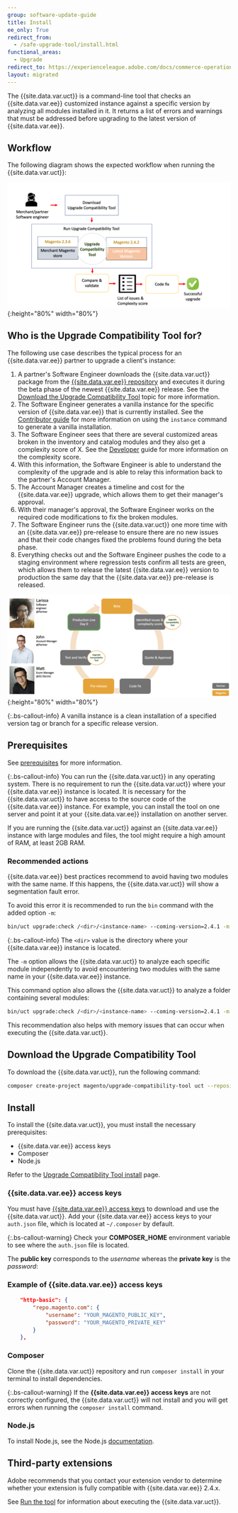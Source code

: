 ```yaml
---
group: software-update-guide
title: Install
ee_only: True
redirect_from:
  - /safe-upgrade-tool/install.html
functional_areas:
  - Upgrade
redirect_to: https://experienceleague.adobe.com/docs/commerce-operations/upgrade-guide/upgrade-compatibility-tool/install.html
layout: migrated
---
```


The {{site.data.var.uct}} is a command-line tool that checks an {{site.data.var.ee}} customized instance against a specific version by analyzing all modules installed in it. It returns a list of errors and warnings that must be addressed before upgrading to the latest version of {{site.data.var.ee}}.

## Workflow

The following diagram shows the expected workflow when running the {{site.data.var.uct}}:

![Upgrade Compatibility Tool Diagram](img/mvp-diagram-v3.png){:height="80%" width="80%"}

## Who is the Upgrade Compatibility Tool for?

The following use case describes the typical process for an {{site.data.var.ee}} partner to upgrade a client's instance:

1. A partner's Software Engineer downloads the {{site.data.var.uct}} package from the [{{site.data.var.ee}} repository](https://repo.magento.com/) and executes it during the beta phase of the newest {{site.data.var.ee}} release. See the [Download the Upgrade Compatibility Tool](https://experienceleague.adobe.com/docs/commerce-operations/upgrade-guide/upgrade-compatibility-tool/install.html#download-the-upgrade-compatibility-tool) topic for more information.
1. The Software Engineer generates a vanilla instance for the specific version of {{site.data.var.ee}} that is currently installed. See the [Contributor guide]({{site.baseurl}}/contributor-guide/contributing.html#vanilla-pr) for more information on using the `instance` command to generate a vanilla installation.
1. The Software Engineer sees that there are several customized areas broken in the inventory and catalog modules and they also get a complexity score of X. See the [Developer](https://experienceleague.adobe.com/docs/commerce-operations/upgrade-guide/upgrade-compatibility-tool/developer.html) guide for more information on the complexity score.
1. With this information, the Software Engineer is able to understand the complexity of the upgrade and is able to relay this information back to the partner's Account Manager.
1. The Account Manager creates a timeline and cost for the {{site.data.var.ee}} upgrade, which allows them to get their manager's approval.
1. With their manager's approval, the Software Engineer works on the required code modifications to fix the broken modules.
1. The Software Engineer runs the {{site.data.var.uct}} one more time with an {{site.data.var.ee}} pre-release to ensure there are no new issues and that their code changes fixed the problems found during the beta phase.
1. Everything checks out and the Software Engineer pushes the code to a staging environment where regression tests confirm all tests are green, which allows them to release the latest {{site.data.var.ee}} version to production the same day that the {{site.data.var.ee}} pre-release is released.

![Upgrade Compatibility Tool audience](img/audience-uct-v3.png){:height="80%" width="80%"}

{:.bs-callout-info}
A vanilla instance is a clean installation of a specified version tag or branch for a specific release version.

## Prerequisites

See [prerequisites](https://experienceleague.adobe.com/docs/commerce-operations/upgrade-guide/upgrade-compatibility-tool/prerequisites.html) for more information.

{:.bs-callout-info}
You can run the {{site.data.var.uct}} in any operating system. There is no requirement to run the {{site.data.var.uct}} where your {{site.data.var.ee}} instance is located. It is necessary for the {{site.data.var.uct}} to have access to the source code of the {{site.data.var.ee}} instance. For example, you can install the tool on one server and point it at your {{site.data.var.ee}} installation on another server.

If you are running the {{site.data.var.uct}} against an {{site.data.var.ee}} instance with large modules and files, the tool might require a high amount of RAM, at least 2GB RAM.

### Recommended actions

{{site.data.var.ee}} best practices recommend to avoid having two modules with the same name. If this happens, the {{site.data.var.uct}} will show a segmentation fault error.

To avoid this error it is recommended to run the `bin` command with the added option `-m`:

```bash
bin/uct upgrade:check /<dir>/<instance-name> --coming-version=2.4.1 -m /vendor/<vendor-name>/<module-name>
```

{:.bs-callout-info}
The `<dir>` value is the directory where your {{site.data.var.ee}} instance is located.

The `-m` option allows the {{site.data.var.uct}} to analyze each specific module independently to avoid encountering two modules with the same name in your {{site.data.var.ee}} instance.

This command option also allows the {{site.data.var.uct}} to analyze a folder containing several modules:

```bash
bin/uct upgrade:check /<dir>/<instance-name> --coming-version=2.4.1 -m /vendor/<vendor-name>/
```

This recommendation also helps with memory issues that can occur when executing the {{site.data.var.uct}}.

## Download the Upgrade Compatibility Tool

To download the {{site.data.var.uct}}, run the following command:

```bash
composer create-project magento/upgrade-compatibility-tool uct --repository https://repo.magento.com
```

## Install

To install the {{site.data.var.uct}}, you must install the necessary prerequisites:

*  {{site.data.var.ee}} access keys
*  Composer
*  Node.js

Refer to the [Upgrade Compatibility Tool install](https://experienceleague.adobe.com/docs/commerce-operations/upgrade-guide/upgrade-compatibility-tool/install.html#install) page.

### {{site.data.var.ee}} access keys

You must have [{{site.data.var.ee}} access keys]({{site.baseurl}}/marketplace/sellers/profile-information.html#access-keys) to download and use the {{site.data.var.uct}}. Add your {{site.data.var.ee}} access keys to your `auth.json` file, which is located at `~/.composer` by default.

{:.bs-callout-warning}
Check your **COMPOSER_HOME** environment variable to see where the `auth.json` file is located.

The **public key** corresponds to the _username_ whereas the **private key** is the _password_:

### Example of {{site.data.var.ee}} access keys

```json
    "http-basic": {
        "repo.magento.com": {
            "username": "YOUR_MAGENTO_PUBLIC_KEY",
            "password": "YOUR_MAGENTO_PRIVATE_KEY"
        }
    },
```

### Composer

Clone the {{site.data.var.uct}} repository and run `composer install` in your terminal to install dependencies.

{:.bs-callout-warning}
If the **{{site.data.var.ee}} access keys** are not correctly configured, the {{site.data.var.uct}} will not install and you will get errors when running the `composer install` command.

### Node.js

To install Node.js, see the Node.js [documentation](https://nodejs.dev/learn/how-to-install-nodejs).

## Third-party extensions

Adobe recommends that you contact your extension vendor to determine whether your extension is fully compatible with {{site.data.var.ee}} 2.4.x.

See [Run the tool](https://experienceleague.adobe.com/docs/commerce-operations/upgrade-guide/upgrade-compatibility-tool/run.html) for information about executing the {{site.data.var.uct}}.
